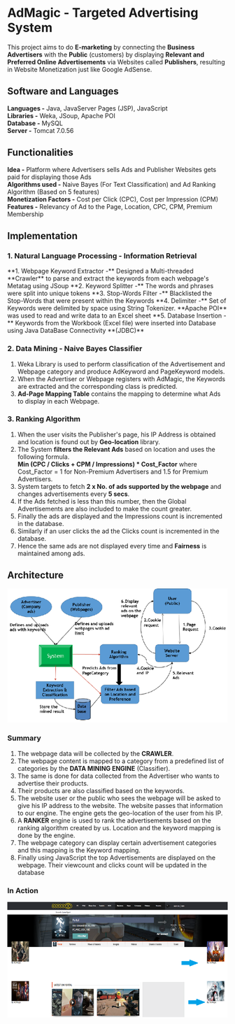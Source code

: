 # AdMagic - Targeted Advertising System
This project aims to do **E-marketing** by connecting the **Business Advertisers** with the **Public** (customers) by displaying **Relevant and Preferred Online Advertisements** via Websites called **Publishers**, resulting in Website Monetization just like Google AdSense.

## Software and Languages ##
**Languages -** Java, JavaServer Pages (JSP), JavaScript  
**Libraries -** Weka, JSoup, Apache POI  
**Database -** MySQL  
**Server -** Tomcat 7.0.56  

## Functionalities ##
**Idea -** Platform where Advertisers sells Ads and Publisher Websites gets paid for displaying those Ads  
**Algorithms used -** Naive Bayes (For Text Classification) and Ad Ranking Algorithm (Based on 5 features)  
**Monetization Factors -** Cost per Click (CPC), Cost per Impression (CPM)  
**Features -** Relevancy of Ad to the Page, Location, CPC, CPM, Premium Membership  

## Implementation ##
### 1. Natural Language Processing - Information Retrieval 
<p> **1. Webpage Keyword Extractor -** Designed a Multi-threaded **Crawler** to parse and extract the keywords from each webpage's Metatag using JSoup  
**2. Keyword Splitter -** The words and phrases were split into unique tokens  
**3. Stop-Words Filter -** Blacklisted the Stop-Words that were present within the Keywords  
**4. Delimiter -** Set of Keywords were delimited by space using String Tokenizer. **Apache POI** was used to read and write data to an Excel sheet  
**5. Database Insertion -** Keywords from the Workbook (Excel file) were inserted into Database using Java DataBase Connectivity **(JDBC)**   </p>

### 2. Data Mining - Naive Bayes Classifier
1. Weka Library is used to perform classification of the Advertisement and Webpage category and produce AdKeyword and PageKeyword models.  
2. When the Advertiser or Webpage registers with AdMagic, the Keywords are extracted and the corresponding class is predicted.  
3. **Ad-Page Mapping Table** contains the mapping to determine what Ads to display in each Webpage.  

### 3. Ranking Algorithm 
1. When the user visits the Publisher's page, his IP Address is obtained and location is found out by **Geo-location** library.  
2. The System **filters the Relevant Ads** based on location and uses the following formula.  
**Min (CPC / Clicks + CPM / Impressions) * Cost_Factor** where Cost_Factor = 1 for Non-Premium Advertisers and 1.5 for Premium Advertisers.  
3. System targets to fetch **2 x No. of ads supported by the webpage** and changes advertisements every **5 secs**.
4. If the Ads fetched is less than this number, then the Global Advertisements are also included to make the count greater.
5. Finally the ads are displayed and the Impressions count is incremented in the database.
6. Similarly if an user clicks the ad the Clicks count is incremented in the database.
7. Hence the same ads are not displayed every time and **Fairness** is maintained among ads.

## Architecture
![Architecture](/System_Architecture.jpg)

### Summary
1. The webpage data will be collected by the **CRAWLER**. 
2. The webpage content is mapped to a category from a predefined list of categories by the **DATA MINING ENGINE** (Classifier). 
3. The same is done for data collected from the Advertiser who wants to advertise their products.
4. Their products are also classified based on the keywords.
5. The website user or the public who sees the webpage will be asked to give his IP address to the website. The website passes that information to our engine. The engine gets the geo-location of the user from his IP.
6. A **RANKER** engine is used to rank the advertisements based on the ranking algorithm created by us. Location and the keyword mapping is done by the engine.
7. The webpage category can display certain advertisement categories and this mapping is the Keyword mapping.
8. Finally using JavaScript the top Advertisements are displayed on the webpage. Their viewcount and clicks count will be updated in the database

### In Action
![Output](/Output.jpg)


